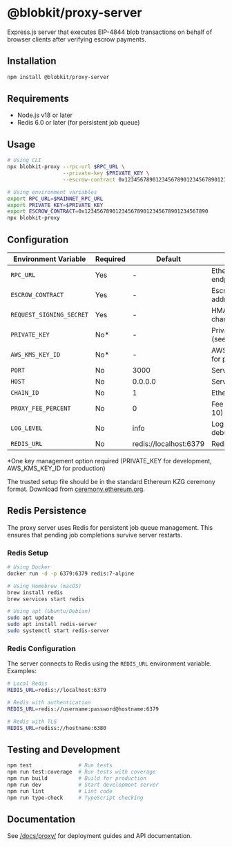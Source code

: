 # @blobkit/proxy-server

Express.js server that executes EIP-4844 blob transactions on behalf of browser clients after verifying escrow payments.

## Installation

```bash
npm install @blobkit/proxy-server
```

## Requirements

- Node.js v18 or later
- Redis 6.0 or later (for persistent job queue)

## Usage

```bash
# Using CLI
npx blobkit-proxy --rpc-url $RPC_URL \
                  --private-key $PRIVATE_KEY \
                  --escrow-contract 0x1234567890123456789012345678901234567890

# Using environment variables
export RPC_URL=$MAINNET_RPC_URL
export PRIVATE_KEY=$PRIVATE_KEY
export ESCROW_CONTRACT=0x1234567890123456789012345678901234567890
npx blobkit-proxy
```

## Configuration

| Environment Variable     | Required | Default                | Description                      |
| ------------------------ | -------- | ---------------------- | -------------------------------- |
| `RPC_URL`                | Yes      | -                      | Ethereum RPC endpoint            |
| `ESCROW_CONTRACT`        | Yes      | -                      | Escrow contract address          |
| `REQUEST_SIGNING_SECRET` | Yes      | -                      | HMAC secret (min 32 chars)       |
| `PRIVATE_KEY`            | No\*     | -                      | Private key for dev (see below)  |
| `AWS_KMS_KEY_ID`         | No\*     | -                      | AWS KMS key ARN for production   |
| `PORT`                   | No       | 3000                   | Server port                      |
| `HOST`                   | No       | 0.0.0.0                | Server host                      |
| `CHAIN_ID`               | No       | 1                      | Ethereum chain ID                |
| `PROXY_FEE_PERCENT`      | No       | 0                      | Fee percentage (0-10)            |
| `LOG_LEVEL`              | No       | info                   | Log level: debug/info/warn/error |
| `REDIS_URL`              | No       | redis://localhost:6379 | Redis connection URL             |

\*One key management option required (PRIVATE_KEY for development, AWS_KMS_KEY_ID for production)


The trusted setup file should be in the standard Ethereum KZG ceremony format. Download from [ceremony.ethereum.org](https://ceremony.ethereum.org/).

## Redis Persistence

The proxy server uses Redis for persistent job queue management. This ensures that pending job completions survive server restarts.

### Redis Setup

```bash
# Using Docker
docker run -d -p 6379:6379 redis:7-alpine

# Using Homebrew (macOS)
brew install redis
brew services start redis

# Using apt (Ubuntu/Debian)
sudo apt update
sudo apt install redis-server
sudo systemctl start redis-server
```

### Redis Configuration

The server connects to Redis using the `REDIS_URL` environment variable. Examples:

```bash
# Local Redis
REDIS_URL=redis://localhost:6379

# Redis with authentication
REDIS_URL=redis://username:password@hostname:6379

# Redis with TLS
REDIS_URL=rediss://hostname:6380
```

## Testing and Development

```bash
npm test               # Run tests
npm run test:coverage  # Run tests with coverage
npm run build          # Build for production
npm run dev            # Start development server
npm run lint           # Lint code
npm run type-check     # TypeScript checking
```

## Documentation

See [/docs/proxy/](../../docs/proxy/) for deployment guides and API documentation.
